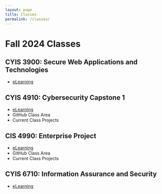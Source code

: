 ```yaml
---
layout: page
title: Classes
permalink: /classes/
---
```


# Fall 2024 Classes

## CYIS 3900: Secure Web Applications and Technologies

* [eLearning](https://elearning.wmich.edu/d2l/home/615746) 

## CYIS 4910: Cybersecurity Capstone 1

* [eLearning](https://elearning.wmich.edu/d2l/home/619467)
* GitHub Class Area
* Current Class Projects

## CIS 4990: Enterprise Project

* [eLearning](https://elearning.wmich.edu/d2l/home/617850)
* GitHub Class Area
* Current Class Projects

## CYIS 6710: Information Assurance and Security

* [eLearning](https://elearning.wmich.edu/d2l/home/616060)





